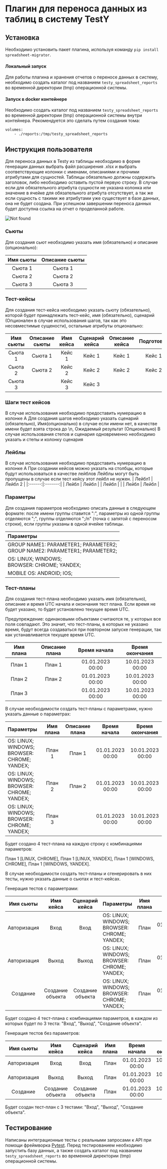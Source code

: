 # Плагин для переноса данных из таблиц в систему TestY

## Установка
Необходимо установить пакет плагина, используя команду `pip install spreadsheet-migrator`.

#### Локальный запуск
Для работы плагина и хранения отчетов о переносе данных в систему, необходимо создать каталог под 
названием `testy_spreadsheet_reports` во временной директории (tmp) операционной системы.

#### Запуск в docker контейнере
Необходимо создать каталог под названием `testy_spreadsheet_reports` во временной директории (tmp) операционной системы 
внутри контейнера. Рекомендуется это сделать путем создания тома:

    volumes:
        - ./reports:/tmp/testy_spreadsheet_reports

## Инструкция пользователя
Для переноса данных в Testy из таблицы необходимо в форме
генерации данных выбрать файл расширения .xlsx и выбрать
соответствующие колонки с именами, описаниями и прочими атрибутами для
сущностей. Таблицы обязательно должны содержать заголовок, либо необходимо оставить пустой первую строку.
В случае если для обязательного атрибута сущности не
указана колонка или значение в ячейке для обязательного атрибута отсутствует, а так же если
сущность с такими же атрибутами уже существует в базе данных, она не будет создана. При успешном
завершении переноса данных будет доступна ссылка на отчет о проделанной работе.

![Not found](https://camo.githubusercontent.com/e8378ee5247b6a73166c4f67c6c07ab2c5634409f39da7ea5d05c261407b3fa0/68747470733a2f2f64726976652e676f6f676c652e636f6d2f75633f69643d31444f345f447338753775586b5a4969464139754548756c79676349514d4c3541)

### Сьюты
Для создания сьют необходимо указать имя (обязательно) и описание (опционально):

| Имя сьюты | Описание сьюты  | 
|:---------:|:---------------:|
|  Сьюта 1  |     Сьюта 1     |     
|  Сьюта 2  |     Сьюта 2     |
|  Сьюта 3  |     Сьюта 3     |

### Тест-кейсы
Для создания тест-кейса необходимо указать сьюту (обязательно),
которой будет принадлежать тест-кейс, имя (обязательно),
сценарий (Опционален в случае использования шагов, так как это несовместимые сущености), остальные атрибуты опционально:

| Имя сьюты | Описание сьюты | Имя кейса | Сценарий кейса | Описание кейса | Подготовка | Очистка | Время выполнения |
|:---------:|:--------------:|:---------:|:--------------:|:--------------:|:----------:|:-------:|:----------------:|
|  Сьюта 1  |    Сьюта 1     |  Кейс 1   |     Кейс 1     |     Кейс 1     |   Кейс 1   | Кейс 1  |       100        |
|  Сьюта 2  |    Сьюта 2     |  Кейс 2   |     Кейс 2     |     Кейс 2     |   Кейс 2   | Кейс 2  |       200        |
|  Сьюта 3  |                |  Кейс 3   |     Кейс 3     |                |            |         |                  |

### Шаги тест кейсов
В случае использования необходимо предоставить нумерацию в колонке А
Для создания шагов необходимо указать сценарий (обязательно),
Имя(опционально) в случае если имени нет, в качестве имени будет взята строка до \n,
Ожидаемый результат (Опционально)
В случае использования степов и сценария одновременно необходимо указать и степы и колонку сценария

### Лейблы
В случае использования необходимо предоставить нумерацию в колонке А
При создании кейсов можно указать на столбцы, которые будут использоваться в качестве лейблов
Лейблы могут быть пропущены в случае если тест кейсу этот лейбл не нужен.
| Лейбл1 | Лейбл 2 |
|:------:|:-------:|
|  Лейбл | Лейбл   |
|  Лейбл |         |
|  Лейбл | Лейбл   |

### Параметры
Для создания параметров необходимо описать данные в следующем формате:
после имени группы ставится ":", параметры из одной группы отделяются ";", группы отделяются ";/n" 
(точка с запятой с переносом строки), если группы указаны в одной ячейке таблицы.

| Параметры                                                                           | 
|:------------------------------------------------------------------------------------|
| GROUP NAME1: PARAMETER1; PARAMETER2;<br/> GROUP NAME2: PARAMETER1; PARAMETER2;<br/> |
| OS: LINUX; WINDOWS;<br/> BROWSER: CHROME; YANDEX;<br/>                              |    
| MOBILE OS: ANDROID; IOS;                                                            |

### Тест-планы
Для создания тест-плана необходимо указать имя (обязательно), описание и
время UTC начала и окончания тест плана. Если время не будет указано, то будет установлено текущее
время UTC. 

Предупреждение: одинаковыми объектами считаются те, у которых все поля совпадают.
Это значит, что тест-планы, в которых не указано время, будут всегда создаваться при повторном 
запуске генерации, так как устанавливается текущее время UTC.

| Имя плана | Описание плана |   Время начала   |    Время окончания    |
|:---------:|:--------------:|:----------------:|:---------------------:|
|  План 1   |     План 1     | 01.01.2023 00:00 |   10.01.2023 00:00    |
|  План 2   |     План 2     | 01.01.2023 00:00 |   10.01.2023 00:00    |
|  План 3   |                | 01.01.2023 00:00 |   10.01.2023 00:00    |

В случае необходимости создать тест-планы с параметрами, 
нужно указать данные о параметрах:

| Параметры                                              | Имя плана | Описание плана |   Время начала   |    Время окончания    |
|:-------------------------------------------------------|:---------:|:--------------:|:----------------:|:---------------------:|
| OS: LINUX; WINDOWS;<br/> BROWSER: CHROME; YANDEX;<br/> |  План 1   |     План 1     | 01.01.2023 00:00 |   10.01.2023 00:00    |
| OS: LINUX; WINDOWS;<br/> BROWSER: CHROME; YANDEX;<br/> |  План 2   |     План 2     | 01.01.2023 00:00 |   10.01.2023 00:00    |
| OS: LINUX; WINDOWS;<br/> BROWSER: CHROME; YANDEX;<br/> |  План 3   |                | 01.01.2023 00:00 |   10.01.2023 00:00    |

Будет создано 4 тест-плана на каждую строку с комбинациями параметров: 

План 1 [LINUX, CHROME], План 1 [LINUX, YANDEX], План 1 [WINDOWS, CHROME], План 1 [WINDOWS, YANDEX].

В случае необходимости создать тест-планы и сгенерировать в них тесты, нужно указать данные о сьютах и тест-кейсах.

Генерация тестов с параметрами:

|  Имя сьюты  |    Имя кейса     |  Сценарий кейса  | Параметры                                              | Имя плана |   Время начала   |    Время окончания    |
|:-----------:|:----------------:|:----------------:|:-------------------------------------------------------|:---------:|:----------------:|:---------------------:|
| Авторизация |       Вход       |       Вход       | OS: LINUX; WINDOWS;<br/> BROWSER: CHROME; YANDEX;<br/> |   План    | 01.01.2023 00:00 |   10.01.2023 00:00    |
| Авторизация |      Выход       |      Выход       | OS: LINUX; WINDOWS;<br/> BROWSER: CHROME; YANDEX;<br/> |   План    | 01.01.2023 00:00 |   10.01.2023 00:00    |
|  Создание   | Создание объекта | Создание объекта | OS: LINUX; WINDOWS;<br/> BROWSER: CHROME; YANDEX;<br/> |   План    | 01.01.2023 00:00 |   10.01.2023 00:00    |

Будет создано 4 тест-плана с комбинациями параметров, в каждом из которых будет по 3 теста: 
"Вход", "Выход", "Создание объекта".

Генерация тестов без параметров:

|  Имя сьюты  |    Имя кейса     |  Сценарий кейса  | Имя плана |   Время начала   |    Время окончания    |
|:-----------:|:----------------:|:----------------:|:---------:|:----------------:|:---------------------:|
| Авторизация |       Вход       |       Вход       |   План    | 01.01.2023 00:00 |   10.01.2023 00:00    |
| Авторизация |      Выход       |      Выход       |   План    | 01.01.2023 00:00 |   10.01.2023 00:00    |
|  Создание   | Создание объекта | Создание объекта |   План    | 01.01.2023 00:00 |   10.01.2023 00:00    |

Будет создан тест-план с 3 тестами: "Вход", "Выход", "Создание объекта".

## Тестирование
Написаны интеграционные тесты с реальными запросами к API при помощи фреймворка [Pytest](https://docs.pytest.org/en/7.3.x/contents.html). 
Перед тестированием необходимо запустить базу данных, а также создать каталог под названием 
`testy_spreadsheet_reports` во временной директории (tmp) операционной системы.
